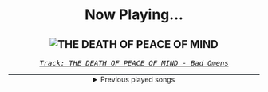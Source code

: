 <div align="center"> 
<h1>Now Playing...</h1>

![THE DEATH OF PEACE OF MIND](https://i.scdn.co/image/ab67616d00001e02e5f6f7ec99735d7b870f18ae)
--
_<samp><a href="https://open.spotify.com/track/6tRneEcItwpSxBtqgem5Dr">Track: THE DEATH OF PEACE OF MIND - Bad Omens</a></samp>_

<div style="border: 1px #4B5054 solid"></div>
<details>
  <summary>
    Previous played songs
  </summary>
  <table>
    <thead>
      <tr>
        <th>
          Artist
        </th>
        <th>
          Song
        </th>
        <th>
          Link
        </th>
      </tr>
    </thead>
    <tbody>
      <tr><td>Bad Omens</td><td>THE DEATH OF PEACE OF MIND</td><td><a href="https://open.spotify.com/track/6tRneEcItwpSxBtqgem5Dr">https://open.spotify.com/track/6tRneEcItwpSxBtqgem5Dr</a></td></tr><tr><td>Bad Omens</td><td>Careful What You Wish For</td><td><a href="https://open.spotify.com/track/2gtmkmCRxmQFAr2xOPTdBo">https://open.spotify.com/track/2gtmkmCRxmQFAr2xOPTdBo</a></td></tr><tr><td>Bad Omens</td><td>Glass Houses</td><td><a href="https://open.spotify.com/track/5isGPubntLfwqe1C8FYyrQ">https://open.spotify.com/track/5isGPubntLfwqe1C8FYyrQ</a></td></tr><tr><td>Bad Omens</td><td>Never Know</td><td><a href="https://open.spotify.com/track/2K1ENoIs1y6M5nFdJhLpvU">https://open.spotify.com/track/2K1ENoIs1y6M5nFdJhLpvU</a></td></tr><tr><td>Bad Omens</td><td>Like A Villain</td><td><a href="https://open.spotify.com/track/0xoyUiHhxVH4gwb0CRgNmg">https://open.spotify.com/track/0xoyUiHhxVH4gwb0CRgNmg</a></td></tr><tr><td>Bad Omens</td><td>Dethrone</td><td><a href="https://open.spotify.com/track/063enHR1mnhUpbb1rsQJOk">https://open.spotify.com/track/063enHR1mnhUpbb1rsQJOk</a></td></tr><tr><td>Bad Omens</td><td>The Worst In Me</td><td><a href="https://open.spotify.com/track/5IsSDMqDi2YmLjfx5jGDsW">https://open.spotify.com/track/5IsSDMqDi2YmLjfx5jGDsW</a></td></tr><tr><td>Bad Omens</td><td>Limits</td><td><a href="https://open.spotify.com/track/1u3OxJiXoYFdA0Fmd9yURC">https://open.spotify.com/track/1u3OxJiXoYFdA0Fmd9yURC</a></td></tr><tr><td>Bad Omens</td><td>Just Pretend</td><td><a href="https://open.spotify.com/track/1H4Y9uW4N0LsxJUz0VnaPJ">https://open.spotify.com/track/1H4Y9uW4N0LsxJUz0VnaPJ</a></td></tr><tr><td>Bad Omens</td><td>The Hell I Overcame</td><td><a href="https://open.spotify.com/track/26O5jBJggDv9p8W23dzv6z">https://open.spotify.com/track/26O5jBJggDv9p8W23dzv6z</a></td></tr><tr><td>Bad Omens</td><td>Malice</td><td><a href="https://open.spotify.com/track/2rBzyfVUzCcw5kUPx9vN3a">https://open.spotify.com/track/2rBzyfVUzCcw5kUPx9vN3a</a></td></tr><tr><td>Bad Omens</td><td>ARTIFICIAL SUICIDE</td><td><a href="https://open.spotify.com/track/2Qv8xJzenocwXyGlMU5PaC">https://open.spotify.com/track/2Qv8xJzenocwXyGlMU5PaC</a></td></tr><tr><td>Bad Omens</td><td>Burning Out</td><td><a href="https://open.spotify.com/track/4buQkMfQFNGb9FVzNW5AM7">https://open.spotify.com/track/4buQkMfQFNGb9FVzNW5AM7</a></td></tr><tr><td>Bad Omens</td><td>Reprise (The Sound Of The End)</td><td><a href="https://open.spotify.com/track/6denKFnByEuPrXVMVg2dUH">https://open.spotify.com/track/6denKFnByEuPrXVMVg2dUH</a></td></tr><tr><td>Bad Omens</td><td>CONCRETE JUNGLE</td><td><a href="https://open.spotify.com/track/6yCysJaY0lFqHnrHvaR4pF">https://open.spotify.com/track/6yCysJaY0lFqHnrHvaR4pF</a></td></tr><tr><td>Bad Omens</td><td>Kingdom Of Cards</td><td><a href="https://open.spotify.com/track/3WgSSo4SoHQjodjiRG71eX">https://open.spotify.com/track/3WgSSo4SoHQjodjiRG71eX</a></td></tr><tr><td>Bad Omens</td><td>Enough, Enough Now</td><td><a href="https://open.spotify.com/track/4byiDYdMFKf8KrPgJkOEdH">https://open.spotify.com/track/4byiDYdMFKf8KrPgJkOEdH</a></td></tr><tr><td>Bad Omens</td><td>Come Undone</td><td><a href="https://open.spotify.com/track/4ztGu78QFB9Syh7JcS09XR">https://open.spotify.com/track/4ztGu78QFB9Syh7JcS09XR</a></td></tr><tr><td>Bad Omens</td><td>Nowhere To Go</td><td><a href="https://open.spotify.com/track/4TzGD5Pryq8DTjv5QRuJaW">https://open.spotify.com/track/4TzGD5Pryq8DTjv5QRuJaW</a></td></tr><tr><td>Bad Omens</td><td>Said & Done</td><td><a href="https://open.spotify.com/track/1HU18lvcOphXiyKLkaMCSy">https://open.spotify.com/track/1HU18lvcOphXiyKLkaMCSy</a></td></tr>
    </tbody>
  </table>
</details>

</div>
